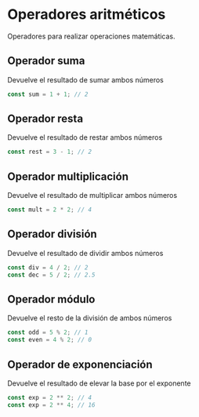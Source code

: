 # Operadores aritméticos

Operadores para realizar operaciones matemáticas.

## Operador suma

Devuelve el resultado de sumar ambos números

```js
const sum = 1 + 1; // 2
```

## Operador resta

Devuelve el resultado de restar ambos números

```js
const rest = 3 - 1; // 2
```

## Operador multiplicación

Devuelve el resultado de multiplicar ambos números

```js
const mult = 2 * 2; // 4
```

## Operador división

Devuelve el resultado de dividir ambos números

```js
const div = 4 / 2; // 2
const dec = 5 / 2; // 2.5
```

## Operador módulo

Devuelve el resto de la división de ambos números

```js
const odd = 5 % 2; // 1
const even = 4 % 2; // 0
```

## Operador de exponenciación

Devuelve el resultado de elevar la base por el exponente

```js
const exp = 2 ** 2; // 4
const exp = 2 ** 4; // 16
```
